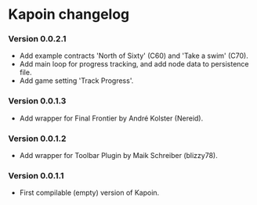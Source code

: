 ﻿# Kapoin changelog

### Version 0.0.2.1
* Add example contracts 'North of Sixty' (C60) and 'Take a swim' (C70).
* Add main loop for progress tracking, and add node data to persistence file.
* Add game setting 'Track Progress'.

### Version 0.0.1.3
* Add wrapper for Final Frontier by André Kolster (Nereid).

### Version 0.0.1.2
* Add wrapper for Toolbar Plugin by Maik Schreiber (blizzy78).

### Version 0.0.1.1
* First compilable (empty) version of Kapoin.
